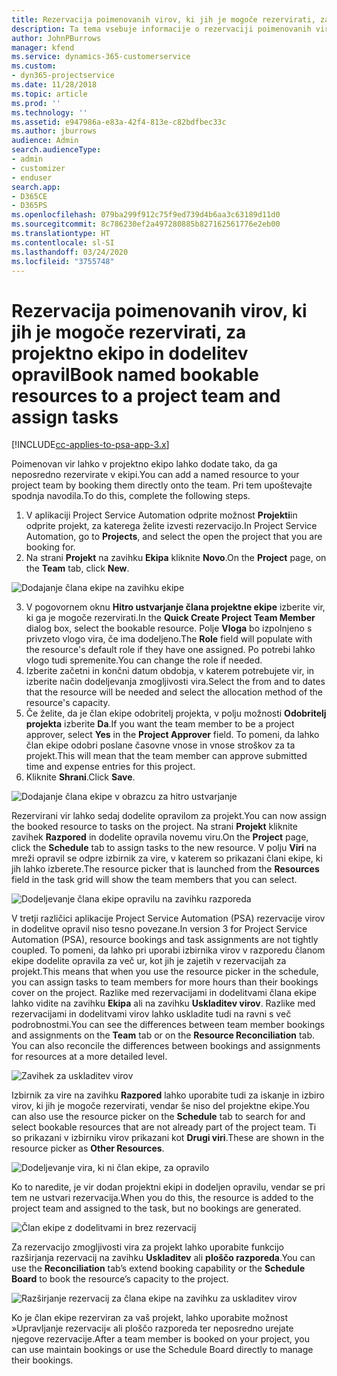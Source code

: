 ```yaml
---
title: Rezervacija poimenovanih virov, ki jih je mogoče rezervirati, za projektno ekipo in dodelitev opravil
description: Ta tema vsebuje informacije o rezervaciji poimenovanih virov projektne ekipe in njihovi dodelitvi opravilom.
author: JohnPBurrows
manager: kfend
ms.service: dynamics-365-customerservice
ms.custom:
- dyn365-projectservice
ms.date: 11/28/2018
ms.topic: article
ms.prod: ''
ms.technology: ''
ms.assetid: e947986a-e83a-42f4-813e-c82bdfbec33c
ms.author: jburrows
audience: Admin
search.audienceType:
- admin
- customizer
- enduser
search.app:
- D365CE
- D365PS
ms.openlocfilehash: 079ba299f912c75f9ed739d4b6aa3c63189d11d0
ms.sourcegitcommit: 8c786230ef2a497280885b827162561776e2eb00
ms.translationtype: HT
ms.contentlocale: sl-SI
ms.lasthandoff: 03/24/2020
ms.locfileid: "3755748"
---
```

# <a name="book-named-bookable-resources-to-a-project-team-and-assign-tasks"></a><span data-ttu-id="ca10c-103">Rezervacija poimenovanih virov, ki jih je mogoče rezervirati, za projektno ekipo in dodelitev opravil</span><span class="sxs-lookup"><span data-stu-id="ca10c-103">Book named bookable resources to a project team and assign tasks</span></span> 

[!INCLUDE[cc-applies-to-psa-app-3.x](../includes/cc-applies-to-psa-app-3x.md)]

<span data-ttu-id="ca10c-104">Poimenovan vir lahko v projektno ekipo lahko dodate tako, da ga neposredno rezervirate v ekipi.</span><span class="sxs-lookup"><span data-stu-id="ca10c-104">You can  add a named resource to your project team by booking them directly onto the team.</span></span> <span data-ttu-id="ca10c-105">Pri tem upoštevajte spodnja navodila.</span><span class="sxs-lookup"><span data-stu-id="ca10c-105">To do this, complete the following steps.</span></span>

1. <span data-ttu-id="ca10c-106">V aplikaciji Project Service Automation odprite možnost **Projekti**in odprite projekt, za katerega želite izvesti rezervacijo.</span><span class="sxs-lookup"><span data-stu-id="ca10c-106">In  Project Service Automation, go to **Projects**, and select the open the project that you are booking for.</span></span>
2. <span data-ttu-id="ca10c-107">Na strani **Projekt** na zavihku **Ekipa** kliknite **Novo**.</span><span class="sxs-lookup"><span data-stu-id="ca10c-107">On the **Project** page, on the **Team** tab, click **New**.</span></span> 

![Dodajanje člana ekipe na zavihku ekipe](media/RM-how-to-1.png)

3. <span data-ttu-id="ca10c-109">V pogovornem oknu **Hitro ustvarjanje člana projektne ekipe** izberite vir, ki ga je mogoče rezervirati.</span><span class="sxs-lookup"><span data-stu-id="ca10c-109">In the **Quick Create Project Team Member** dialog box, select the bookable resource.</span></span> <span data-ttu-id="ca10c-110">Polje **Vloga** bo izpolnjeno s privzeto vlogo vira, če ima dodeljeno.</span><span class="sxs-lookup"><span data-stu-id="ca10c-110">The **Role** field will populate with the resource's default role if they have one assigned.</span></span> <span data-ttu-id="ca10c-111">Po potrebi lahko vlogo tudi spremenite.</span><span class="sxs-lookup"><span data-stu-id="ca10c-111">You can change the role if needed.</span></span> 
4. <span data-ttu-id="ca10c-112">Izberite začetni in končni datum obdobja, v katerem potrebujete vir, in izberite način dodeljevanja zmogljivosti vira.</span><span class="sxs-lookup"><span data-stu-id="ca10c-112">Select the from and to dates that the resource will be needed and select the allocation method of the resource's capacity.</span></span> 
5. <span data-ttu-id="ca10c-113">Če želite, da je član ekipe odobritelj projekta, v polju možnosti **Odobritelj projekta** izberite **Da**.</span><span class="sxs-lookup"><span data-stu-id="ca10c-113">If you want the team member to be a project approver, select **Yes** in the **Project Approver** field.</span></span> <span data-ttu-id="ca10c-114">To pomeni, da lahko član ekipe odobri poslane časovne vnose in vnose stroškov za ta projekt.</span><span class="sxs-lookup"><span data-stu-id="ca10c-114">This will mean that the team member can approve submitted time and expense entries for this project.</span></span> 
6. <span data-ttu-id="ca10c-115">Kliknite **Shrani**.</span><span class="sxs-lookup"><span data-stu-id="ca10c-115">Click **Save**.</span></span>

![Dodajanje člana ekipe v obrazcu za hitro ustvarjanje](media/RM-how-to-2.png)


<span data-ttu-id="ca10c-117">Rezervirani vir lahko sedaj dodelite opravilom za projekt.</span><span class="sxs-lookup"><span data-stu-id="ca10c-117">You can now assign the booked resource to tasks on the project.</span></span> <span data-ttu-id="ca10c-118">Na strani **Projekt** kliknite zavihek **Razpored** in dodelite opravila novemu viru.</span><span class="sxs-lookup"><span data-stu-id="ca10c-118">On the **Project** page, click the **Schedule** tab to assign tasks to the new resource.</span></span> <span data-ttu-id="ca10c-119">V polju **Viri** na mreži opravil se odpre izbirnik za vire, v katerem so prikazani člani ekipe, ki jih lahko izberete.</span><span class="sxs-lookup"><span data-stu-id="ca10c-119">The resource picker that is launched from the **Resources** field in the task grid will show the team members that you can select.</span></span>

![Dodeljevanje člana ekipe opravilu na zavihku razporeda](media/RM-how-to-3.png)

<span data-ttu-id="ca10c-121">V tretji različici aplikacije Project Service Automation (PSA) rezervacije virov in dodelitve opravil niso tesno povezane.</span><span class="sxs-lookup"><span data-stu-id="ca10c-121">In version 3 for Project Service Automation (PSA), resource bookings and task assignments are not tightly coupled.</span></span> <span data-ttu-id="ca10c-122">To pomeni, da lahko pri uporabi izbirnika virov v razporedu članom ekipe dodelite opravila za več ur, kot jih je zajetih v rezervacijah za projekt.</span><span class="sxs-lookup"><span data-stu-id="ca10c-122">This means that when you use the resource picker in the schedule, you can assign tasks to team members for more hours than their bookings cover on the project.</span></span>
<span data-ttu-id="ca10c-123">Razlike med rezervacijami in dodelitvami člana ekipe lahko vidite na zavihku **Ekipa** ali na zavihku **Uskladitev virov**. Razlike med rezervacijami in dodelitvami virov lahko uskladite tudi na ravni s več podrobnostmi.</span><span class="sxs-lookup"><span data-stu-id="ca10c-123">You can see the differences between team member bookings and assignments on the **Team** tab or on the **Resource Reconciliation** tab. You can also reconcile the differences between bookings and assignments for resources at a more detailed level.</span></span>

![Zavihek za uskladitev virov](media/RM-how-to-4.png)

<span data-ttu-id="ca10c-125">Izbirnik za vire na zavihku **Razpored** lahko uporabite tudi za iskanje in izbiro virov, ki jih je mogoče rezervirati, vendar še niso del projektne ekipe.</span><span class="sxs-lookup"><span data-stu-id="ca10c-125">You can also use the resource picker on the **Schedule** tab to search for and select bookable resources that are not already part of the project team.</span></span> <span data-ttu-id="ca10c-126">Ti so prikazani v izbirniku virov prikazani kot **Drugi viri**.</span><span class="sxs-lookup"><span data-stu-id="ca10c-126">These are shown in the resource picker as **Other Resources**.</span></span>

![Dodeljevanje vira, ki ni član ekipe, za opravilo](media/RM-how-to-5.png)

<span data-ttu-id="ca10c-128">Ko to naredite, je vir dodan projektni ekipi in dodeljen opravilu, vendar se pri tem ne ustvari rezervacija.</span><span class="sxs-lookup"><span data-stu-id="ca10c-128">When you do this, the resource is added to the project team and assigned to the task, but no bookings are generated.</span></span>

![Član ekipe z dodelitvami in brez rezervacij](media/RM-how-to-6.png)

<span data-ttu-id="ca10c-130">Za rezervacijo zmogljivosti vira za projekt lahko uporabite funkcijo razširjanja rezervacij na zavihku **Uskladitev** ali **ploščo razporeda**.</span><span class="sxs-lookup"><span data-stu-id="ca10c-130">You can use the **Reconciliation** tab’s extend booking capability or the **Schedule Board** to book the resource’s capacity to the project.</span></span>

![Razširjanje rezervacij za člana ekipe na zavihku za uskladitev virov](media/RM-how-to-7.png)

<span data-ttu-id="ca10c-132">Ko je član ekipe rezerviran za vaš projekt, lahko uporabite možnost »Upravljanje rezervacij« ali ploščo razporeda ter neposredno urejate njegove rezervacije.</span><span class="sxs-lookup"><span data-stu-id="ca10c-132">After a team member is booked on your project, you can use maintain bookings or use the Schedule Board directly to manage their bookings.</span></span>
